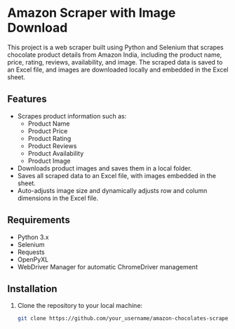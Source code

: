 # Amazon Scraper with Image Download

This project is a web scraper built using Python and Selenium that scrapes chocolate product details from Amazon India, including the product name, price, rating, reviews, availability, and image. The scraped data is saved to an Excel file, and images are downloaded locally and embedded in the Excel sheet.

## Features

- Scrapes product information such as:
  - Product Name
  - Product Price
  - Product Rating
  - Product Reviews
  - Product Availability
  - Product Image
- Downloads product images and saves them in a local folder.
- Saves all scraped data to an Excel file, with images embedded in the sheet.
- Auto-adjusts image size and dynamically adjusts row and column dimensions in the Excel file.

## Requirements

- Python 3.x
- Selenium
- Requests
- OpenPyXL
- WebDriver Manager for automatic ChromeDriver management

## Installation

1. Clone the repository to your local machine:
   ```bash
   git clone https://github.com/your_username/amazon-chocolates-scraper.git


